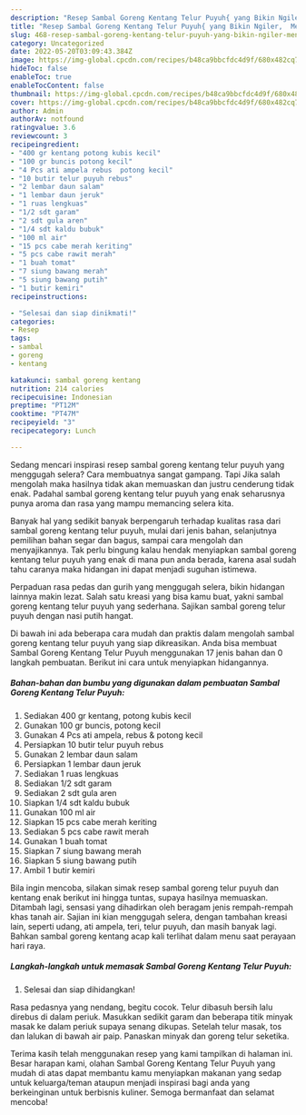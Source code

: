 ```yaml
---
description: "Resep Sambal Goreng Kentang Telur Puyuh{ yang Bikin Ngiler,  Menu Buat lebaran"
title: "Resep Sambal Goreng Kentang Telur Puyuh{ yang Bikin Ngiler,  Menu Buat lebaran"
slug: 468-resep-sambal-goreng-kentang-telur-puyuh-yang-bikin-ngiler-menu-buat-lebaran
category: Uncategorized
date: 2022-05-20T03:09:43.384Z
image: https://img-global.cpcdn.com/recipes/b48ca9bbcfdc4d9f/680x482cq70/sambal-goreng-kentang-telur-puyuh-foto-resep-utama.jpg
hideToc: false
enableToc: true
enableTocContent: false
thumbnail: https://img-global.cpcdn.com/recipes/b48ca9bbcfdc4d9f/680x482cq70/sambal-goreng-kentang-telur-puyuh-foto-resep-utama.jpg
cover: https://img-global.cpcdn.com/recipes/b48ca9bbcfdc4d9f/680x482cq70/sambal-goreng-kentang-telur-puyuh-foto-resep-utama.jpg
author: Admin
authorAv: notfound
ratingvalue: 3.6
reviewcount: 3
recipeingredient:
- "400 gr kentang potong kubis kecil"
- "100 gr buncis potong kecil"
- "4 Pcs ati ampela rebus  potong kecil"
- "10 butir telur puyuh rebus"
- "2 lembar daun salam"
- "1 lembar daun jeruk"
- "1 ruas lengkuas"
- "1/2 sdt garam"
- "2 sdt gula aren"
- "1/4 sdt kaldu bubuk"
- "100 ml air"
- "15 pcs cabe merah keriting"
- "5 pcs cabe rawit merah"
- "1 buah tomat"
- "7 siung bawang merah"
- "5 siung bawang putih"
- "1 butir kemiri"
recipeinstructions:

- "Selesai dan siap dinikmati!"
categories:
- Resep
tags:
- sambal
- goreng
- kentang

katakunci: sambal goreng kentang 
nutrition: 214 calories
recipecuisine: Indonesian
preptime: "PT12M"
cooktime: "PT47M"
recipeyield: "3"
recipecategory: Lunch

---
```



Sedang mencari inspirasi resep sambal goreng kentang telur puyuh yang menggugah selera? Cara membuatnya sangat gampang. Tapi Jika salah mengolah maka hasilnya tidak akan memuaskan dan justru cenderung tidak enak. Padahal sambal goreng kentang telur puyuh yang enak seharusnya punya aroma dan rasa yang mampu memancing selera kita.


Banyak hal yang sedikit banyak berpengaruh terhadap kualitas rasa dari sambal goreng kentang telur puyuh, mulai dari jenis bahan, selanjutnya pemilihan bahan segar dan bagus, sampai cara mengolah dan menyajikannya. Tak perlu bingung kalau hendak menyiapkan sambal goreng kentang telur puyuh yang enak di mana pun anda berada, karena asal sudah tahu caranya maka hidangan ini dapat menjadi suguhan istimewa.

Perpaduan rasa pedas dan gurih yang menggugah selera, bikin hidangan lainnya makin lezat. Salah satu kreasi yang bisa kamu buat, yakni sambal goreng kentang telur puyuh yang sederhana. Sajikan sambal goreng telur puyuh dengan nasi putih hangat.


Di bawah ini ada beberapa cara mudah dan praktis dalam mengolah sambal goreng kentang telur puyuh yang siap dikreasikan. Anda bisa membuat Sambal Goreng Kentang Telur Puyuh menggunakan 17 jenis bahan dan 0 langkah pembuatan. Berikut ini cara untuk menyiapkan hidangannya.

<!--inarticleads1-->

##### Bahan-bahan dan bumbu yang digunakan dalam pembuatan Sambal Goreng Kentang Telur Puyuh:

1. Sediakan 400 gr kentang, potong kubis kecil
1. Gunakan 100 gr buncis, potong kecil
1. Gunakan 4 Pcs ati ampela, rebus &amp; potong kecil
1. Persiapkan 10 butir telur puyuh rebus
1. Gunakan 2 lembar daun salam
1. Persiapkan 1 lembar daun jeruk
1. Sediakan 1 ruas lengkuas
1. Sediakan 1/2 sdt garam
1. Sediakan 2 sdt gula aren
1. Siapkan 1/4 sdt kaldu bubuk
1. Gunakan 100 ml air
1. Siapkan 15 pcs cabe merah keriting
1. Sediakan 5 pcs cabe rawit merah
1. Gunakan 1 buah tomat
1. Siapkan 7 siung bawang merah
1. Siapkan 5 siung bawang putih
1. Ambil 1 butir kemiri


Bila ingin mencoba, silakan simak resep sambal goreng telur puyuh dan kentang enak berikut ini hingga tuntas, supaya hasilnya memuaskan. Ditambah lagi, sensasi yang dihadirkan oleh beragam jenis rempah-rempah khas tanah air. Sajian ini kian menggugah selera, dengan tambahan kreasi lain, seperti udang, ati ampela, teri, telur puyuh, dan masih banyak lagi. Bahkan sambal goreng kentang acap kali terlihat dalam menu saat perayaan hari raya. 

<!--inarticleads2-->

##### Langkah-langkah untuk memasak Sambal Goreng Kentang Telur Puyuh:


1. Selesai dan siap dihidangkan!

Rasa pedasnya yang nendang, begitu cocok. Telur dibasuh bersih lalu direbus di dalam periuk. Masukkan sedikit garam dan beberapa titik minyak masak ke dalam periuk supaya senang dikupas. Setelah telur masak, tos dan lalukan di bawah air paip. Panaskan minyak dan goreng telur seketika. 

Terima kasih telah menggunakan resep yang kami tampilkan di halaman ini. Besar harapan kami, olahan Sambal Goreng Kentang Telur Puyuh yang mudah di atas dapat membantu kamu menyiapkan makanan yang sedap untuk keluarga/teman ataupun menjadi inspirasi bagi anda yang berkeinginan untuk berbisnis kuliner. Semoga bermanfaat dan selamat mencoba!
